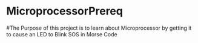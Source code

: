 # MicroprocessorPrereq

#The Purpose of this project is to learn about Microprocessor by getting it to cause an LED to Blink SOS in Morse Code
